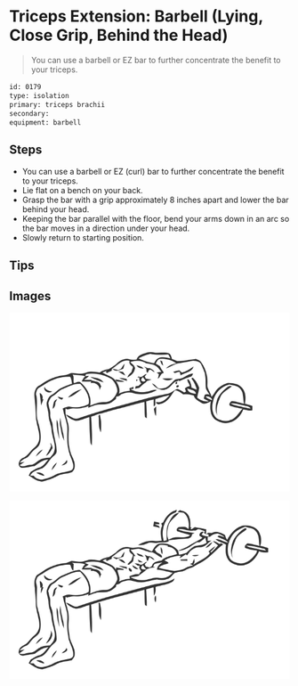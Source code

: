 # Triceps Extension: Barbell (Lying, Close Grip, Behind the Head)
> You can use a barbell or EZ bar to further concentrate the benefit to your triceps.

``` 
id: 0179 
type: isolation 
primary: triceps brachii 
secondary:  
equipment: barbell 
``` 

## Steps

 - You can use a barbell or EZ (curl) bar to further concentrate the benefit to your triceps.
 - Lie flat on a bench on your back.
 - Grasp the bar with a grip approximately 8 inches apart and lower the bar behind your head.
 - Keeping the bar parallel with the floor, bend your arms down in an arc so the bar moves in a direction under your head.
 - Slowly return to starting position.

## Tips


## Images

![](./../svg/0179-relaxation.svg)

![](./../svg/0179-tension.svg)
